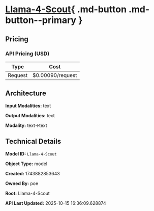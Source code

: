 # [Llama-4-Scout](https://poe.com/Llama-4-Scout){ .md-button .md-button--primary }

## Pricing

### API Pricing (USD)

| Type | Cost |
|------|------|
| Request | $0.00090/request |

## Architecture

**Input Modalities:** text

**Output Modalities:** text

**Modality:** text->text


## Technical Details

**Model ID:** `Llama-4-Scout`

**Object Type:** model

**Created:** 1743882853643

**Owned By:** poe

**Root:** Llama-4-Scout

**API Last Updated:** 2025-10-15 16:36:09.628874
